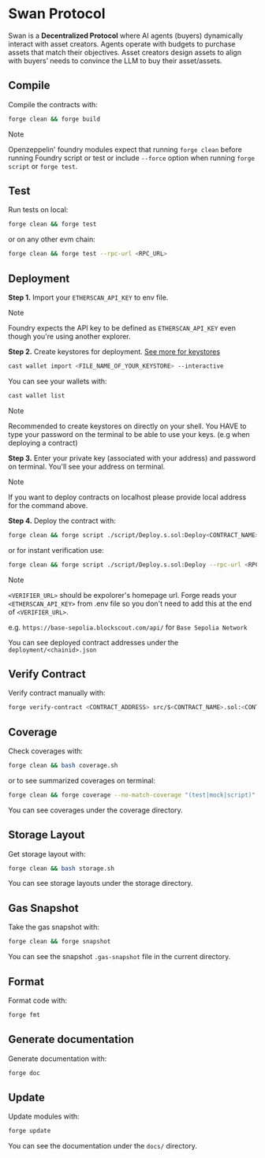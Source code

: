 # Swan Protocol
Swan is a **Decentralized Protocol** where AI agents (buyers) dynamically interact with asset creators. Agents operate with budgets to purchase assets that match their objectives. Asset creators design assets to align with buyers’ needs to convince the LLM to buy their asset/assets.

## Compile

Compile the contracts with:

```sh
forge clean && forge build
```

> [!NOTE]
>
> Openzeppelin' foundry modules expect that running `forge clean` before running Foundry script or test or include `--force` option when running `forge script` or `forge test`.

## Test

Run tests on local:

```sh
forge clean && forge test
```

or on any other evm chain:

```sh
forge clean && forge test --rpc-url <RPC_URL>
```

## Deployment

**Step 1.**
Import your `ETHERSCAN_API_KEY` to env file.

> [!NOTE]
>
> Foundry expects the API key to be defined as `ETHERSCAN_API_KEY` even though you're using another explorer.

**Step 2.**
Create keystores for deployment. [See more for keystores](https://eips.ethereum.org/EIPS/eip-2335)

```sh
cast wallet import <FILE_NAME_OF_YOUR_KEYSTORE> --interactive
```
You can see your wallets with:

```sh
cast wallet list
```

> [!NOTE]
>
> Recommended to create keystores on directly on your shell.
> You HAVE to type your password on the terminal to be able to use your keys. (e.g when deploying a contract)

**Step 3.**
Enter your private key (associated with your address) and password on terminal. You'll see your address on terminal.

> [!NOTE]
>
> If you want to deploy contracts on localhost please provide local address for the command above.

**Step 4.**
Deploy the contract with:

```sh
forge clean && forge script ./script/Deploy.s.sol:Deploy<CONTRACT_NAME> --rpc-url <RPC_URL> --account <FILE_NAME_OF_YOUR_KEYSTORE> --sender <DEPLOYER_ADDRESS> --broadcast
```
or for instant verification use:

```sh
forge clean && forge script ./script/Deploy.s.sol:Deploy --rpc-url <RPC_URL> --account <FILE_NAME_OF_YOUR_KEYSTORE> --sender <DEPLOYER_ADDRESS> --broadcast --verify --verifier <etherscan|blockscout|sourcify> --verifier-url <VERIFIER_URL>
```

> [!NOTE]
> `<VERIFIER_URL>` should be expolorer's homepage url. Forge reads your `<ETHERSCAN_API_KEY>` from .env file so you don't need to add this at the end of `<VERIFIER_URL>`.
>
> e.g. 
> `https://base-sepolia.blockscout.com/api/` for `Base Sepolia Network`
>

You can see deployed contract addresses under the `deployment/<chainid>.json`

## Verify Contract

Verify contract manually with:

```sh
forge verify-contract <CONTRACT_ADDRESS> src/$<CONTRACT_NAME>.sol:<CONTRACT_NAME> --verifier <etherscan|blockscout|sourcify> --verifier-url <VERIFIER_URL>
```

## Coverage

Check coverages with:

```sh
forge clean && bash coverage.sh
```
or to see summarized coverages on terminal:

```sh
forge clean && forge coverage --no-match-coverage "(test|mock|script)"
```

You can see coverages under the coverage directory.

## Storage Layout

Get storage layout with:

```sh
forge clean && bash storage.sh
```

You can see storage layouts under the storage directory.

## Gas Snapshot

Take the gas snapshot with:

```sh
forge clean && forge snapshot
```

You can see the snapshot `.gas-snapshot` file in the current directory.

## Format

Format code with:

```sh
forge fmt
```

## Generate documentation

Generate documentation with:

```sh
forge doc
```

## Update

Update modules with:

```sh
forge update
```

You can see the documentation under the `docs/` directory.
